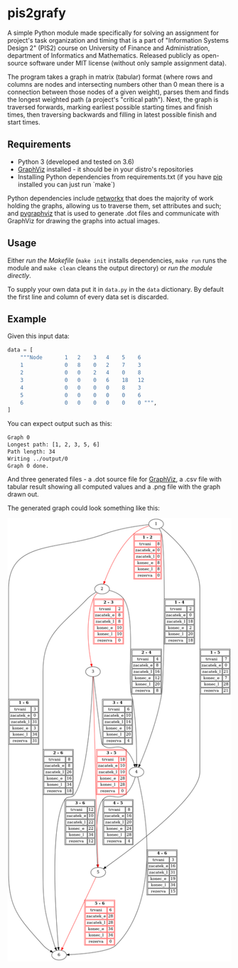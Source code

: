 # pis2grafy

A simple Python module made specifically for solving an assignment
for project's task organization and timing
that is a part of "Information Systems Design 2" (PIS2) course on
University of Finance and Administration, department of
Informatics and Mathematics. Released publicly as open-source
software under MIT license (without only sample assignment data).

The program takes a graph in matrix (tabular) format
(where rows and columns are nodes and intersecting numbers
other than 0 mean there is a connection between those
nodes of a given weight), parses them and finds the longest weighted path
(a project's "critical path"). Next, the graph is traversed forwards,
marking earliest possible starting times and finish times, then traversing
backwards and filling in latest possible finish and start times.


## Requirements
 
 - Python 3 (developed and tested on 3.6)
 - [GraphViz](https://www.graphviz.org/) installed - it should be in your distro's repositories
 - Installing Python dependencies from requirements.txt (if you have [pip](https://en.wikipedia.org/wiki/Pip_(package_manager)) installed you can just run `make`)
 
Python dependencies include [networkx](https://networkx.github.io/) that does the majority of work
holding the graphs, allowing us to traverse them, set attributes and such;
and [pygraphviz](https://pygraphviz.github.io/) that is used to generate
.dot files and communicate with GraphViz for drawing the graphs into actual images.
 

## Usage

Either *run the Makefile* (`make init` installs dependencies,
`make run` runs the module and `make clean` cleans the output directory)
or *run the module directly*.

To supply your own data put it in `data.py` in the `data` dictionary.
By default the first line and column of every data set is discarded.


## Example

Given this input data:

```python
data = [
    """Node       1   2    3   4    5    6
    1             0   8    0   2    7    3
    2             0   0    2   4    0    8
    3             0   0    0   6    18   12
    4             0   0    0   0    8    3
    5             0   0    0   0    0    6
    6             0   0    0   0    0    0 """,
]
```

You can expect output such as this:
```
Graph 0
Longest path: [1, 2, 3, 5, 6]
Path length: 34
Writing ../output/0
Graph 0 done.
```

And three generated files - a .dot source file for [GraphViz](https://www.graphviz.org/),
a .csv file with tabular result showing all computed values
and a .png file with the graph drawn out.

The generated graph could look something like this:

![Example graph image](/example_graph.png?raw=true)
